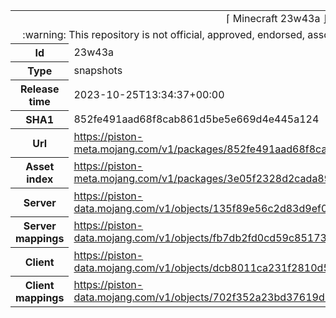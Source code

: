 <html><table>
<tr><td colspan="2" align="center"><img width="0" height="0"><br/>⌈ Minecraft 23w43a ⌋<br/><img width="0" height="0"></td></tr>
<tr><td colspan="2" align="center"><img width="0" height="0"><br/>
:warning: This repository is not official, approved, endorsed, associated or connected with Mojang :warning:
<br/><img width="0" height="0"></td></tr>
<tr><th>Id</th><td>23w43a</td></tr>
<tr><th>Type</th><td>snapshots</td></tr>
<tr><th>Release time</th><td>2023-10-25T13:34:37+00:00</td></tr>
<tr><th>SHA1</th><td>852fe491aad68f8cab861d5be5e669d4e445a124</td></tr>
<tr><th>Url</th><td><a href="https://piston-meta.mojang.com/v1/packages/852fe491aad68f8cab861d5be5e669d4e445a124/23w43a.json">https://piston-meta.mojang.com/v1/packages/852fe491aad68f8cab861d5be5e669d4e445a124/23w43a.json</a></td></tr>
<tr><th>Asset index</th><td><a href="https://piston-meta.mojang.com/v1/packages/3e05f2328d2cada8932d4e14059bd045bf3eb947/10.json">https://piston-meta.mojang.com/v1/packages/3e05f2328d2cada8932d4e14059bd045bf3eb947/10.json</a></td></tr>
<tr><th>Server</th><td><a href="https://piston-data.mojang.com/v1/objects/135f89e56c2d83d9ef0f7915f0cdf1047737d51a/server.jar">https://piston-data.mojang.com/v1/objects/135f89e56c2d83d9ef0f7915f0cdf1047737d51a/server.jar</a></td></tr>
<tr><th>Server mappings</th><td><a href="https://piston-data.mojang.com/v1/objects/fb7db2fd0cd59c85173d1b04c906f46c0c673b1f/server.txt">https://piston-data.mojang.com/v1/objects/fb7db2fd0cd59c85173d1b04c906f46c0c673b1f/server.txt</a></td></tr>
<tr><th>Client</th><td><a href="https://piston-data.mojang.com/v1/objects/dcb8011ca231f2810d5e713b7683f3551a5420a2/client.jar">https://piston-data.mojang.com/v1/objects/dcb8011ca231f2810d5e713b7683f3551a5420a2/client.jar</a></td></tr>
<tr><th>Client mappings</th><td><a href="https://piston-data.mojang.com/v1/objects/702f352a23bd37619d24c8926f5309b3b180fb0c/client.txt">https://piston-data.mojang.com/v1/objects/702f352a23bd37619d24c8926f5309b3b180fb0c/client.txt</a></td></tr>
</table></html>
